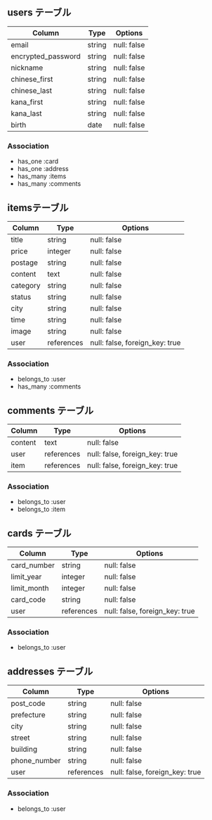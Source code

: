 ## users テーブル

| Column             | Type   | Options     |
| ------------------ | ------ | ----------- |
| email              | string | null: false |
| encrypted_password | string | null: false |
| nickname           | string | null: false |
| chinese_first      | string | null: false |
| chinese_last       | string | null: false |
| kana_first         | string | null: false |
| kana_last          | string | null: false |
| birth              | date   | null: false |

### Association

- has_one  :card
- has_one  :address
- has_many :items
- has_many :comments


##  itemsテーブル

| Column             | Type       | Options                        |
| ------------------ | ------     | ------------------------------ |
| title              | string     | null: false                    |
| price              | integer    | null: false                    |
| postage            | string     | null: false                    |
| content            | text       | null: false                    |
| category           | string     | null: false                    |
| status             | string     | null: false                    |
| city               | string     | null: false                    |
| time               | string     | null: false                    |
| image              | string     | null: false                    |
| user               | references | null: false, foreign_key: true |

### Association

- belongs_to :user
- has_many   :comments


## comments テーブル

| Column    | Type       | Options                        |
| --------- | ---------- | ------------------------------ |
| content   | text       | null: false                    |
| user      | references | null: false, foreign_key: true |
| item      | references | null: false, foreign_key: true |

### Association

- belongs_to :user
- belongs_to :item


## cards テーブル

| Column         | Type       | Options                        |
| -------------- | ---------- | ------------------------------ |
| card_number    | string     | null: false                    |
| limit_year     | integer    | null: false                    |
| limit_month    | integer    | null: false                    |
| card_code      | string     | null: false                    |
| user           | references | null: false, foreign_key: true |

### Association

- belongs_to :user

## addresses テーブル

| Column         | Type       | Options                        |
| -------------- | ---------- | ------------------------------ |
| post_code      | string     | null: false                    |
| prefecture     | string     | null: false                    |
| city           | string     | null: false                    |
| street         | string     | null: false                    |
| building       | string     | null: false                    |
| phone_number   | string     | null: false                    |
| user           | references | null: false, foreign_key: true |

### Association

- belongs_to :user